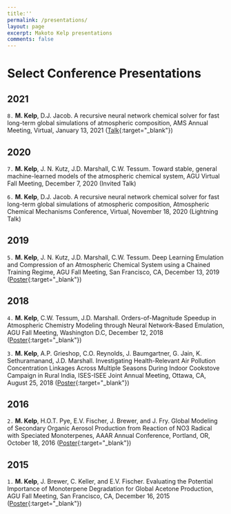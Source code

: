 ```yaml
---
title:''
permalink: /presentations/
layout: page
excerpt: Makoto Kelp presentations
comments: false
---
```

# **Select Conference Presentations**

## **2021**

`8.` **M. Kelp**, D.J. Jacob. A recursive neural network chemical solver for fast long-term global
simulations of atmospheric composition, AMS Annual Meeting, Virtual, January 13, 2021 ([Talk](/assets/mkelpAMS2021.pdf){:target="_blank"})

## **2020**

`7.` **M. Kelp**, J. N. Kutz, J.D. Marshall, C.W. Tessum. Toward stable, general machine-learned
models of the atmospheric chemical system, AGU Virtual Fall Meeting, December 7, 2020 (Invited Talk)

`6.` **M. Kelp**, D.J. Jacob. A recursive neural network chemical solver for fast long-term global
simulations of atmospheric composition, Atmospheric Chemical Mechanisms Conference, Virtual,
November 18, 2020 (Lightning Talk)

## **2019**

`5.` **M. Kelp**, J. N. Kutz, J.D. Marshall, C.W. Tessum. Deep Learning Emulation and Compression
of an Atmospheric Chemical System using a Chained Training Regime, AGU Fall Meeting, San
Francisco, CA, December 13, 2019 ([Poster](/assets/mkelp_2019_agu_poster.pdf){:target="_blank"})

## **2018**

`4.` **M. Kelp**, C.W. Tessum, J.D. Marshall. Orders-of-Magnitude Speedup in Atmospheric Chemistry
Modeling through Neural Network-Based Emulation, AGU Fall Meeting, Washington D.C, December
12, 2018 ([Poster](/assets/m_kelp_agu2018_poster.pdf){:target="_blank"})

`3.` **M. Kelp**, A.P. Grieshop, C.O. Reynolds, J. Baumgartner, G. Jain, K. Sethuramanand, J.D.
Marshall. Investigating Health-Relevant Air Pollution Concentration Linkages Across Multiple Seasons During Indoor Cookstove Campaign in Rural India, ISES-ISEE Joint Annual Meeting, Ottawa, CA, August 25, 2018 ([Poster](/assets/m_kelp_isee_20180814.pdf){:target="_blank"})

## **2016**

`2.` **M. Kelp**, H.O.T. Pye, E.V. Fischer, J. Brewer, and J. Fry. Global Modeling of Secondary
Organic Aerosol Production from Reaction of NO3 Radical with Speciated Monoterpenes, AAAR
Annual Conference, Portland, OR, October 18, 2016 ([Poster](/assets/m_kelp_aaar2016_poster.pdf){:target="_blank"})

## **2015**

`1.` **M. Kelp**, J. Brewer, C. Keller, and E.V. Fischer. Evaluating the Potential Importance of
Monoterpene Degradation for Global Acetone Production, AGU Fall Meeting, San Francisco, CA,
December 16, 2015 ([Poster](/assets/m_kelp_agu2015_poster.pdf){:target="_blank"})
